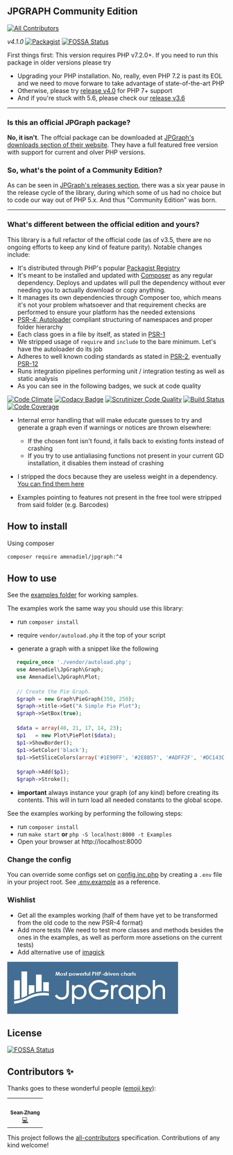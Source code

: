 ## JPGRAPH Community Edition
<!-- ALL-CONTRIBUTORS-BADGE:START - Do not remove or modify this section -->
[![All Contributors](https://img.shields.io/badge/all_contributors-1-orange.svg?style=flat-square)](#contributors-)
<!-- ALL-CONTRIBUTORS-BADGE:END -->
*v4.1.0* [![Packagist](https://img.shields.io/packagist/dm/amenadiel/jpgraph.svg)](https://packagist.org/packages/amenadiel/jpgraph) [![FOSSA Status](https://app.fossa.io/api/projects/git%2Bgithub.com%2FHuasoFoundries%2Fjpgraph.svg?type=shield)](https://app.fossa.io/projects/git%2Bgithub.com%2FHuasoFoundries%2Fjpgraph?ref=badge_shield)

First things first: This version requires PHP v7.2.0+. If you need to run this package in older versions please try
- Upgrading your PHP installation. No, really, even PHP 7.2 is past its EOL and we need to move forware to take advantage of state-of-the-art PHP 
- Otherwise, please try [release v4.0](https://github.com/HuasoFoundries/jpgraph/releases/tag/v4.0.3) for PHP 7+ support
- And if you're stuck with 5.6, please check our [release v3.6](https://github.com/HuasoFoundries/jpgraph/tree/v3.6.21)
---------

### Is this an official JPGraph package?

**No, it isn't**. The offcial package can be downloaded at [JPGraph's downloads section of their website](https://jpgraph.net/download/). They have a full featured free version with support for current and olver PHP versions.

### So, what's the point of a Community Edition?

As can be seen in [JPGraph's releases section](https://jpgraph.net/download/release.php), there was a six year pause in the release cycle of the library, during which some of us had no choice but to code our way out of PHP 5.x. And thus "Community Edition" was born.

--------------------
### What's different between the official edition and yours?

This library is a full refactor of the official code (as of v3.5, there are no ongoing efforts to keep any kind of feature parity). Notable changes include: 

- It's distributed through PHP's popular [Packagist Registry](https://packagist.org/packages/amenadiel/jpgraph) 
- It's meant to be installed and updated with [Composer](https://getcomposer.org/) as any regular dependency. Deploys and updates will pull the dependency without ever needing you to actually download or copy anything.
- It manages its own dependencies through Composer too, which means it's not your problem whatsoever and that requirement checks are performed to ensure your platform has the needed extensions
- [PSR-4: Autoloader](https://www.php-fig.org/psr/psr-4/) compliant structuring of namespaces and proper folder hierarchy
- Each class goes in a file by itself, as stated in [PSR-1](https://www.php-fig.org/psr/psr-1/)
- We stripped usage of `require` and `include` to the bare minimum. Let's have the autoloader do its job
- Adheres to well known coding standards as stated in [PSR-2](https://www.php-fig.org/psr/psr-2/), eventually [PSR-12](https://www.php-fig.org/psr/psr-12/) 
- Runs integration pipelines performing unit / integration testing as well as static analysis
- As you can see in the following badges, we suck at code quality 

[![Code Climate](https://codeclimate.com/github/HuasoFoundries/jpgraph/badges/gpa.svg)](https://codeclimate.com/github/HuasoFoundries/jpgraph) [![Codacy Badge](https://api.codacy.com/project/badge/Grade/1a7ea0cac1d84bc79545c9f6ff85cd25)](https://www.codacy.com/app/amenadiel/jpgraph?utm_source=github.com&utm_medium=referral&utm_content=HuasoFoundries/jpgraph&utm_campaign=Badge_Grade)
[![Scrutinizer Code Quality](https://scrutinizer-ci.com/g/HuasoFoundries/jpgraph/badges/quality-score.png?b=master)](https://scrutinizer-ci.com/g/HuasoFoundries/jpgraph/?branch=master) [![Build Status](https://scrutinizer-ci.com/g/HuasoFoundries/jpgraph/badges/build.png?b=master)](https://scrutinizer-ci.com/g/HuasoFoundries/jpgraph/build-status/master) [![Code Coverage](https://scrutinizer-ci.com/g/HuasoFoundries/jpgraph/badges/coverage.png?b=master)](https://scrutinizer-ci.com/g/HuasoFoundries/jpgraph/?branch=master)

 

-  Internal error handling that will make educate guesses to try and generate a graph even if warnings or notices are thrown elsewhere:
   -  If the chosen font isn't found, it falls back to existing fonts instead of crashing
   -  If you try to use antialiasing functions not present in your current GD installation, it disables them instead of crashing



-  I stripped the docs because they are useless weight in a dependency. [You can find them here](http://jpgraph.net/doc/)
-  Examples pointing to features not present in the free tool were stripped from said folder (e.g. Barcodes)

## How to install

Using composer

```sh
composer require amenadiel/jpgraph:^4
```

## How to use

See the [examples folder](https://github.com/amenadiel/jpgraph/tree/master/Examples) for working samples.

The examples work the same way you should use this library:

-  run `composer install`

-  require `vendor/autoload.php` it the top of your script

-  generate a graph with a snippet like the following

```php
   require_once './vendor/autoload.php';
   use Amenadiel\JpGraph\Graph;
   use Amenadiel\JpGraph\Plot;

   // Create the Pie Graph.
   $graph = new Graph\PieGraph(350, 250);
   $graph->title->Set("A Simple Pie Plot");
   $graph->SetBox(true);

   $data = array(40, 21, 17, 14, 23);
   $p1   = new Plot\PiePlot($data);
   $p1->ShowBorder();
   $p1->SetColor('black');
   $p1->SetSliceColors(array('#1E90FF', '#2E8B57', '#ADFF2F', '#DC143C', '#BA55D3'));

   $graph->Add($p1);
   $graph->Stroke();
```

-  **important** always instance your graph (of any kind) before creating its contents. This will in turn load all needed constants to the global scope.

See the examples working by performing the following steps:

-  run `composer install`
-  run `make start` **or** `php -S localhost:8000 -t Examples`
-  Open your browser at http://localhost:8000

### Change the config

You can override some configs set on [config.inc.php](src/config.inc.php) by creating a `.env` file in your project root.
See [.env.example](.env.example) as a reference.

### Wishlist

-  Get all the examples working (half of them have yet to be transformed from the old code to the new PSR-4 format)
-  Add more tests (We need to test more classes and methods besides the ones in the examples, as well as perform more assetions on the current tests)
-  Add alternative use of [imagick](http://php.net/manual/en/imagick.setup.php)

![jpgraph_logo](https://raw.githubusercontent.com/HuasoFoundries/jpgraph/master/jpgraph_logo.jpg)

## License

[![FOSSA Status](https://app.fossa.io/api/projects/git%2Bgithub.com%2FHuasoFoundries%2Fjpgraph.svg?type=large)](https://app.fossa.io/projects/git%2Bgithub.com%2FHuasoFoundries%2Fjpgraph?ref=badge_large)

## Contributors ✨

Thanks goes to these wonderful people ([emoji key](https://allcontributors.org/docs/en/emoji-key)):

<!-- ALL-CONTRIBUTORS-LIST:START - Do not remove or modify this section -->
<!-- prettier-ignore-start -->
<!-- markdownlint-disable -->
<table>
  <tr>
    <td align="center"><a href="https://github.com/zhangsean"><img src="https://avatars.githubusercontent.com/u/2536402?v=4?s=100" width="100px;" alt=""/><br /><sub><b>Sean Zhang</b></sub></a><br /><a href="https://github.com/HuasoFoundries/jpgraph/commits?author=zhangsean" title="Code">💻</a></td>
  </tr>
</table>

<!-- markdownlint-restore -->
<!-- prettier-ignore-end -->

<!-- ALL-CONTRIBUTORS-LIST:END -->

This project follows the [all-contributors](https://github.com/all-contributors/all-contributors) specification. Contributions of any kind welcome!
